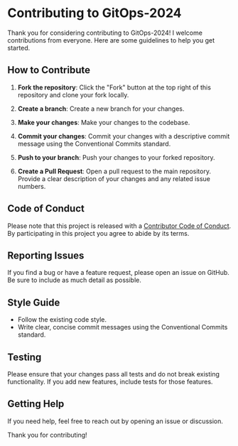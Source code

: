 # Contributing to GitOps-2024

Thank you for considering contributing to GitOps-2024! I welcome contributions from everyone. Here are some guidelines to help you get started.

## How to Contribute

1. __Fork the repository__: Click the "Fork" button at the top right of this repository and clone your fork locally.

2. __Create a branch__: Create a new branch for your changes.

3. __Make your changes__: Make your changes to the codebase.

4. __Commit your changes__: Commit your changes with a descriptive commit message using the Conventional Commits standard.

5. __Push to your branch__: Push your changes to your forked repository.

6. __Create a Pull Request__: Open a pull request to the main repository. Provide a clear description of your changes and any related issue numbers.

## Code of Conduct

Please note that this project is released with a [Contributor Code of Conduct](./CODE_OF_CONDUCT.md). By participating in this project you agree to abide by its terms.

## Reporting Issues

If you find a bug or have a feature request, please open an issue on GitHub. Be sure to include as much detail as possible.

## Style Guide

- Follow the existing code style.
- Write clear, concise commit messages using the Conventional Commits standard.

## Testing

Please ensure that your changes pass all tests and do not break existing functionality. If you add new features, include tests for those features.

## Getting Help

If you need help, feel free to reach out by opening an issue or discussion.

Thank you for contributing!
